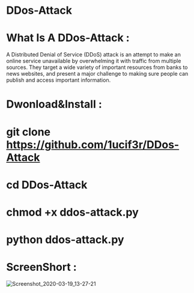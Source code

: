 # DDos-Attack

# What Is A DDos-Attack :

A Distributed Denial of Service (DDoS) attack is an attempt to make an online service unavailable
by overwhelming it with traffic from multiple sources. They target a wide variety of important resources from banks to news websites, and present a major challenge to making sure people can publish and access important information.

# Dwonload&Install :

# git clone https://github.com/1ucif3r/DDos-Attack

# cd DDos-Attack

# chmod +x ddos-attack.py

# python ddos-attack.py

# ScreenShort :

![Screenshot_2020-03-19_13-27-21](https://user-images.githubusercontent.com/61887775/77096966-72583780-69e6-11ea-8fe4-f5243b28ebd9.png)


